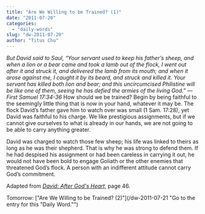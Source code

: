 ```yaml
---
title: "Are We Willing to be Trained? (1)"
date: "2011-07-20"
categories: 
  - "daily-words"
slug: "dw-2011-07-20"
author: "Titus Chu"
---
```


_But David said to Saul, “Your servant used to keep his father’s sheep, and when a lion or a bear came and took a lamb out of the flock, I went out after it and struck it, and delivered the lamb from its mouth; and when it arose against me, I caught it by its beard, and struck and killed it. Your servant has killed both lion and bear; and this uncircumcised Philistine will be like one of them, seeing he has defied the armies of the living God.” — First Samuel 17:34-36_ How should we be trained? Begin by being faithful to the seemingly little thing that is now in your hand, whatever it may be. The flock David’s father gave him to watch over was small (1 Sam. 17:28), yet David was faithful to his charge. We like prestigious assignments, but if we cannot give ourselves to what is already in our hands, we are not going to be able to carry anything greater.

David was charged to watch those few sheep; his life was linked to theirs as long as he was their shepherd. That is why he was strong to defend them. If he had despised his assignment or had been careless in carrying it out, he would not have been bold to engage Goliath or the other enemies that threatened God’s flock. A person with an indifferent attitude cannot carry God’s commitment.

Adapted from _[David: After God's Heart,](/book-david "Go to the listing for this book.")_ page 46.

Tomorrow: ["Are We Willing to be Trained? (2)"](/dw-2011-07-21 "Go to the entry for this "Daily Word."")
